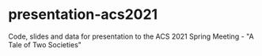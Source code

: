# presentation-acs2021
Code, slides and data for presentation to the ACS 2021 Spring Meeting - "A Tale of Two Societies"
